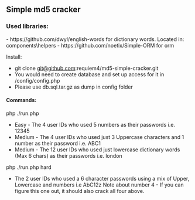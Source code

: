 <h2>Simple md5 cracker</h2>

<h3>Used libraries:</h3>
 - https://github.com/dwyl/english-words for dictionary words.
Located in: components\helpers
 - https://github.com/noetix/Simple-ORM for orm
 
Install:
 - git clone git@github.com:requiem4/md5-simple-cracker.git
 - You would need to create database and set up access for it in 
 /config/config.php
 - Please use db.sql.tar.gz as dump in config folder 
 
 <h4>Commands:</h4>
  php ./run.php 
      
   - Easy - The 4 user IDs who used 5 numbers as their passwords i.e. 12345
   - Medium - The 4 user IDs who used just 3 Uppercase characters and 1 number as their password i.e. ABC1
   - Medium - The 12 user IDs who used just lowercase dictionary words (Max 6 chars) as their passwords i.e. london
                       
  php ./run.php hard 
   - The 2 user IDs who used a 6 character passwords using a mix of Upper, Lowercase and numbers i.e AbC12z
    Note about number 4 - If you can figure this one out, it should also crack all four above. 
